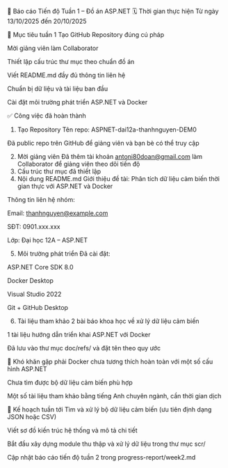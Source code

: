 📘 Báo cáo Tiến độ Tuần 1 – Đồ án ASP.NET
🗓️ Thời gian thực hiện
Từ ngày 13/10/2025 đến 20/10/2025

🎯 Mục tiêu tuần 1
Tạo GitHub Repository đúng cú pháp

Mời giảng viên làm Collaborator

Thiết lập cấu trúc thư mục theo chuẩn đồ án

Viết README.md đầy đủ thông tin liên hệ

Chuẩn bị dữ liệu và tài liệu ban đầu

Cài đặt môi trường phát triển ASP.NET và Docker

✅ Công việc đã hoàn thành
1. Tạo Repository
Tên repo: ASPNET-dai12a-thanhnguyen-DEM0

Đã public repo trên GitHub để giảng viên và bạn bè có thể truy cập

2. Mời giảng viên
Đã thêm tài khoản antoni80doan@gmail.com làm Collaborator để giảng viên theo dõi tiến độ
3. Cấu trúc thư mục đã thiết lập
4. Nội dung README.md
Giới thiệu đề tài: Phân tích dữ liệu cảm biến thời gian thực với ASP.NET và Docker

Thông tin liên hệ nhóm:

Email: thanhnguyen@example.com

SĐT: 0901.xxx.xxx

Lớp: Đại học 12A – ASP.NET

5. Môi trường phát triển
Đã cài đặt:

ASP.NET Core SDK 8.0

Docker Desktop

Visual Studio 2022

Git + GitHub Desktop

6. Tài liệu tham khảo
2 bài báo khoa học về xử lý dữ liệu cảm biến

1 tài liệu hướng dẫn triển khai ASP.NET với Docker

Đã lưu vào thư mục doc/refs/ và đặt tên theo quy ước

🚧 Khó khăn gặp phải
Docker chưa tương thích hoàn toàn với một số cấu hình ASP.NET

Chưa tìm được bộ dữ liệu cảm biến phù hợp

Một số tài liệu tham khảo bằng tiếng Anh chuyên ngành, cần thời gian dịch

📌 Kế hoạch tuần tới
Tìm và xử lý bộ dữ liệu cảm biến (ưu tiên định dạng JSON hoặc CSV)

Viết sơ đồ kiến trúc hệ thống và mô tả chi tiết

Bắt đầu xây dựng module thu thập và xử lý dữ liệu trong thư mục scr/

Cập nhật báo cáo tiến độ tuần 2 trong progress-report/week2.md
